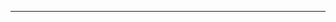 <!--
# Hi there 👋

**Code, Create, Teach ✨**  
I'm **Dooroo**, a developer and instructor from Korea who loves turning ideas into real projects.  

🎓 Graduated in **Information Technology Management**  
- **SeoulTech** 🇰🇷  
- **Northumbria University** 🇬🇧  

---

## 🚀 What I Do
- CEO @ **Doorooful** | **Ace Coding Academy**  
- Instructor @ **Youth Employment Academy (청년취업사관학교)**  
- Coding instructor (Python, C, AI, IoT, Web & Mobile)  
- Past projects with **DataTree**, **Secui**, **Chung-Ang Univ.**  
- Former mentor @ **Soongsil Univ. SW Venture Startup Academy**  

---

💡 *“Coding is not just learning, it’s creating.”*  

📫 **Let’s Connect**  
- Email: codingdooroo@gmail.com
- Office: **Ace Coding Academy** (에이스코딩학원), Korea

## 🚀 My GitHub Journey
-->

<!--
![trophy](https://github-profile-trophy.vercel.app/?username=doorooful&theme=catppuccin_mocha&no-frame=true&row=1&column=6&margin-w=15&margin-h=15)
-->

<!--
**:mortar_board: BSc in Information Technology and Management (Mar. 2016 – Feb. 2024)**  
  
Seoul National University of Science and Technology, Seoul, KR  
[Dual Degree with] Northumbria University, Newcastle, UK  
  
\<Notable Modules\>
- Information Technology Project Management
- Communications 2
- Enterprise Resources Planning
- Information Security
-->

<!--
![header](https://capsule-render.vercel.app/api?type=wave&color=gradient&height=200&section=header&text=Hi,%20I'm%20Dooroo!&fontAlign=50&fontAlignY=30&fontSize=50)
<hr>
👩‍💻 I'm Dooroo! <br /><br />
💡 About my key skills, I have various experience of IT projects within different software environments( Linux, Windows, Android )  <br /><br />
😁 Currently I've been into ⚽️futsal and 🕹️online games in my free time.  <br /><br />
And.. I have cute 🐶<i>Lupang</i>🐶 and 😼<i>Hanzo</i>🐯 <br /><br />
💌 Hope we have an exciting doorooful day together!
-->
 
<!-- <hr>
  <div id="left" class="pull-left">
    <h3>Key Skills</h3>
    <div>
      <h6>✔️ Understanding of IT and buisness process</h6>
        <details>
          <summary>Projects</summary>
          - `meong!`, area-based dog mobile service designing project
          - `Vacancy Sharing System` designing project
        </details>
        <details>
          <summary>Details</summary>
          By designing business model, IT business lifecycle was handled. 
          During item introduction, market analysis, customer analysis, and competitors’ analysis were treated.
          Also, development design and stakeholder analysis were handled in service specifics.
          Moreover, by analyzing revenue structure and calculating net present value of benefit and cost, the way to evaluate business model was treated.
        </details>
      <h6>✔️ Software analysis with architectural designing and implementation</h6>
        <details>
          <summary>Projects</summary>
          - `Web-based atypical big data preprocessing tool` for capstone project
          - `Polls API` which supports homomorphic encryption and its demo usage
          - `Moodic, song recommendation system by emotion` web service
          - `Rhythm game`, utilizing multi-threading from processor
        </details>
        <details>
          <summary>Details</summary>
          To analyze requirements and design software, most of software engineering methods were used.
          Following waterfall model, requirements analysis, scenarios analysis, structural system and database designing, implementing and validating were all proceed.
          The design phase was rigorous to introduce specific features needed for the system.
          For better visualization, unified modeling languages were included.
        </details>
      <h6>✔️ Giving clear and notable presentations in English</h6>
        <details>
          <summary>Projects</summary>
          - `Smart IoT house implementation practice` for high school students
          - Design and Operation of programming languages course from private institutes
        </details>
        <details>
          <summary>Details</summary>
          To deliver information clearly, overall presentation skills were needed. For instance, precise language pronunciation, well-defined contents, and efficient visual supplements were covered through practices. Moreover, by preparing with those materials, most of the projects handled were being presented.
        </details>
    </div>
  </div>
  <div id="right" class="pull-right">
    <h3>Education & Achievements</h3>
    <h6>🎓 Education</h6>
    <div>
    **BSc in Information Technology and Management (Mar. 2016 – Feb. 2024)**
      - Seoul National University of Science and Technology, Seoul, KR
      - [Dual Degree with] Northumbria University, Newcastle, UK
      > Information Technology Project Management, 4.5/4.5  
      > Communications 2, 4.5/4.5  
      > Enterprise Resources Planning, 4.0/4.5  
      > Information Security, 4.0/4.5  
      <details>
        Throughout the course, most of IT business process was treated. To gain advanced knowledge of IT business deeply, back-end IT skills were also treated, and various programming languages were used.  Furthermore, implemented projects were mostly introduced to other students with obvious presentations. 
      </details>
    </div>
    <h6>🎯 Achievements</h6>
  </div> -->
<hr>

<!--
<h3 align="center">🩵 🩵 🩵 🩵 🩵</h3>
<p align="center">
  <a href="https://blog.naver.com/doorooful"><img src="https://img.shields.io/badge/Personal%20Blog-11B48A?style=flat-square&logo=storyblok&logoColor=white&link=https://blog.naver.com/doorooful"/></a>&nbsp
  <a href="https://www.instagram.com/d_r0oo/"><img src="https://img.shields.io/badge/Instagram-E4405F?style=flat-square&logo=Instagram&logoColor=white&link=https://www.instagram.com/d_r0oo/"/></a>&nbsp
  <a href="mailto:codingdooroo@gmail.com"><img src="https://img.shields.io/badge/Gmail-d14836?style=flat-square&logo=Gmail&logoColor=white&link=codingdooroo@gmail.com"/></a>
</p>
-->

<!--
**doorooful/doorooful** is a ✨ _special_ ✨ repository because its `README.md` (this file) appears on your GitHub profile.

Here are some ideas to get you started:

- 🔭 I’m currently working on ...
- 🌱 I’m currently learning ...
- 👯 I’m looking to collaborate on ...
- 🤔 I’m looking for help with ...
- 💬 Ask me about ...
- 📫 How to reach me: ...
- 😄 Pronouns: ...
- ⚡ Fun fact: ...
-->
